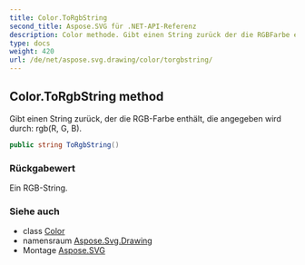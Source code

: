 ```yaml
---
title: Color.ToRgbString
second_title: Aspose.SVG für .NET-API-Referenz
description: Color methode. Gibt einen String zurück der die RGBFarbe enthält die angegeben wird durch rgbR G B.
type: docs
weight: 420
url: /de/net/aspose.svg.drawing/color/torgbstring/
---
```

## Color.ToRgbString method

Gibt einen String zurück, der die RGB-Farbe enthält, die angegeben wird durch: rgb(R, G, B).

```csharp
public string ToRgbString()
```

### Rückgabewert

Ein RGB-String.

### Siehe auch

* class [Color](../)
* namensraum [Aspose.Svg.Drawing](../../color/)
* Montage [Aspose.SVG](../../../)


